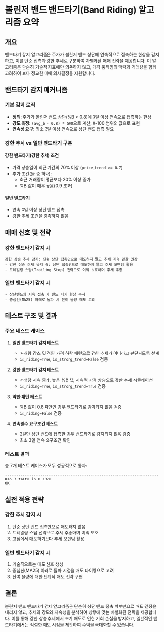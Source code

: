 # 볼린저 밴드 밴드타기(Band Riding) 알고리즘 요약

## 개요
밴드타기 감지 알고리즘은 주가가 볼린저 밴드 상단에 연속적으로 접촉하는 현상을 감지하고, 이를 단순 접촉과 강한 추세로 구분하여 차별화된 매매 전략을 제공합니다. 이 알고리즘은 단순히 기술적 지표에만 의존하지 않고, 가격 움직임의 맥락과 거래량을 함께 고려하여 보다 정교한 매매 의사결정을 지원합니다.

## 밴드타기 감지 메커니즘

### 기본 감지 로직
- **정의**: 주가가 볼린저 밴드 상단(%B > 0.8)에 3일 이상 연속으로 접촉하는 현상
- **강도 측정**: `(avg_b - 0.8) * 500`으로 계산, 0-100 범위의 값으로 표현
- **연속성 요구**: 최소 3일 이상 연속으로 상단 밴드 접촉 필요

### 강한 추세 vs 일반 밴드타기 구분

#### 강한 밴드타기(강한 추세) 조건
- 가격 상승일이 최근 기간의 70% 이상 (`price_trend >= 0.7`)
- 추가 조건(둘 중 하나):
  - 최근 거래량이 평균보다 20% 이상 증가
  - %B 값이 매우 높음(0.9 초과)

#### 일반 밴드타기
- 연속 3일 이상 상단 밴드 접촉
- 강한 추세 조건을 충족하지 않음

## 매매 신호 및 전략

### 강한 밴드타기 감지 시
```
강한 상승 추세 감지: 단순 상단 접촉만으로 매도하지 말고 추세 지속 관찰 권장
- 강한 상승 추세 유지 중: 상단 접촉만으로 매도하지 말고 추세 모멘텀 활용
- 트레일링 스탑(Trailing Stop) 전략으로 이익 보호하며 추세 추종
```

### 일반 밴드타기 감지 시
```
- 상단밴드에 지속 접촉 시 밴드 타기 현상 주시
- 중심선(MA25) 아래로 돌파 시 잔여 물량 매도 고려
```

## 테스트 구조 및 결과

### 주요 테스트 케이스
1. **일반 밴드타기 감지 테스트**
   - 거래량 감소 및 격일 가격 하락 패턴으로 강한 추세가 아니라고 판단되도록 설계
   - `is_riding=True`, `is_strong_trend=False` 검증

2. **강한 밴드타기 감지 테스트**
   - 거래량 지속 증가, 높은 %B 값, 지속적 가격 상승으로 강한 추세 시뮬레이션
   - `is_riding=True`, `is_strong_trend=True` 검증

3. **약한 패턴 테스트**
   - %B 값이 0.8 미만인 경우 밴드타기로 감지되지 않음 검증
   - `is_riding=False` 검증

4. **연속일수 요구조건 테스트**
   - 2일만 상단 밴드에 접촉한 경우 밴드타기로 감지되지 않음 검증
   - 최소 3일 연속 요구조건 확인

### 테스트 결과
총 7개 테스트 케이스가 모두 성공적으로 통과:
```
----------------------------------------------------------------------
Ran 7 tests in 0.132s
OK
```

## 실전 적용 전략

### 강한 추세 감지 시
1. 단순 상단 밴드 접촉만으로 매도하지 않음
2. 트레일링 스탑 전략으로 추세 추종하며 이익 보호
3. 고점에서 매도하기보다 추세 모멘텀 활용

### 일반 밴드타기 감지 시
1. 기술적으로는 매도 신호 생성
2. 중심선(MA25) 아래로 돌파 시점을 매도 타이밍으로 고려
3. 잔여 물량에 대한 단계적 매도 전략 구현

## 결론
볼린저 밴드 밴드타기 감지 알고리즘은 단순히 상단 밴드 접촉 여부만으로 매도 결정을 내리지 않고, 추세의 강도와 지속성을 분석하여 상황에 맞는 차별화된 전략을 제공합니다. 이를 통해 강한 상승 추세에서 조기 매도로 인한 기회 손실을 방지하고, 일반적인 밴드타기에서는 적절한 매도 시점을 제안하여 수익을 극대화할 수 있습니다. 